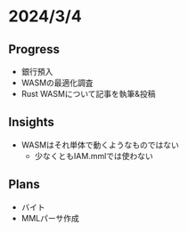 # 2024/3/4

## Progress

- 銀行預入
- WASMの最適化調査
- Rust WASMについて記事を執筆&投稿

## Insights

- WASMはそれ単体で動くようなものではない
  - 少なくともIAM.mmlでは使わない

## Plans

- バイト
- MMLパーサ作成
